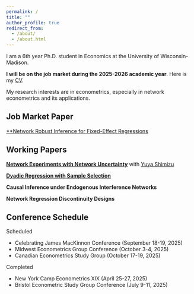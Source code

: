 ```yaml
---
permalink: /
title: ""
author_profile: true
redirect_from: 
  - /about/
  - /about.html
---
```


I am a 6th year Ph.D. student in Economics at the University of Wisconsin-Madison.

**I will be on the job market during the 2025-2026 academic year**. Here is my [CV](/files/cv_2025_9.pdf).

My research interests are in econometrics, especially in network econometrics and its applications.

## Job Market Paper

[**Network Robust Inference for Fixed-Effect Regressions](/files/network_fixed_effects.pdf)

## Working Papers

[**Network Experiments with Network Uncertainty**](/files/network_experiment_ver2.pdf) with [Yuya Shimizu](https://yshimizu-econ.github.io/)

[**Dyadic Regression with Sample Selection**](/files/dyadic_draft.pdf)

**Causal Inference under Endogenous Interference Networks**

**Network Regression Discontinuity Designs**


## Conference Schedule
Scheduled
- Celebrating James MacKinnon Conference (September 18-19, 2025)
- Midwest Econometrics Group Conference (October 3-4, 2025)
- Canadian Econometrics Study Group (October 17-19, 2025)

Completed
- New York Camp Econometrics XIX (April 25-27, 2025)
- Bristol Econometric Study Group Conference (July 9-11, 2025)

